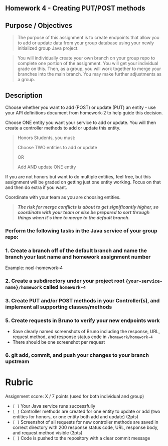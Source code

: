 
## Homework 4 - Creating PUT/POST methods

## Purpose / Objectives
> The purpose of this assignment is to create endpoints that allow you to add or update data from your group database using your newly initialized group Java project.

> You will individually create your own branch on your group repo to complete one portion of the assignment. You will get your individual grade on this. Then, as a group, you will work together to merge your branches into the main branch. You may make further adjustments as a group.

## Description

Choose whether you want to add (POST) or update (PUT) an entity - use your API definitions document from homework-2 to help guide this decision.

Choose ONE entity you want your service to add or update. You will then create a controller methods to add or update this entity.
> Honors Students, you must:
> 
> Choose TWO entities to add or update
> 
> OR 
> 
> Add AND update ONE entity

If you are not honors but want to do multiple entities, feel free, but this assignment will be graded on getting just one entity working. Focus on that and then do extra if you want.

Coordinate with your team as you are choosing entities.

>_**The risk for merge conflicts is about to get significantly higher, so coordinate with your team or else be prepared to sort through things when it's time to merge to the default branch.**_

### Perform the following tasks in the Java service of your group repo:


### 1. Create a branch off of the default branch and name the branch your last name and homework assignment number
Example: noel-homework-4

### 2. Create a subdirectory under your project root `{your-service-name}/homework` called `homework-4`

### 3. Create PUT and/or POST methods in your Controller(s), and implement all supporting classes/methods

### 5. Create requests in Bruno to verify your new endpoints work
- Save clearly named screenshots of Bruno including the response, URL, request method, and response status code in `/homework/homework-4`
- There should be one screenshot per request

### 6. git add, commit, and push your changes to your branch upstream

# Rubric

Assignment score: X / 7 points (used for both individual and group)

-   `[ ]` Your Java service runs successfully
-   `[ ]` Controller methods are created for one entity to update or add (two entities for honors, or one entity both add and update) (2pts)
-   `[ ]` Screenshot of all requests for new controller methods are saved in correct directory with 200 response status code, URL, response body, and request method visible (3pts)
-   `[ ]` Code is pushed to the repository with a clear commit message

